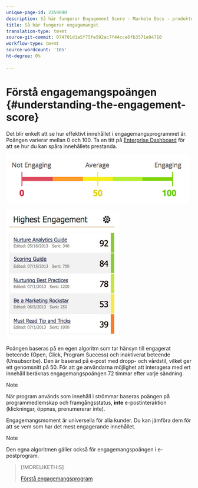 ```yaml
---
unique-page-id: 2359890
description: Så här fungerar Engagement Score - Marketo Docs - produktdokumentation
title: Så här fungerar engagemanget
translation-type: tm+mt
source-git-commit: 074701d1a5f75fe592ac7f44cce6fb3571e94710
workflow-type: tm+mt
source-wordcount: '165'
ht-degree: 0%

---
```



# Förstå engagemangspoängen {#understanding-the-engagement-score}

Det blir enkelt att se hur effektivt innehållet i engagemangsprogrammet är. Poängen varierar mellan 0 och 100. Ta en titt på [Enterprise Dashboard](/help/marketo/product-docs/email-marketing/drip-nurturing/reports-and-notifications/the-engagement-dashboard.md) för att se hur du kan spåra innehållets prestanda.

![](assets/image2014-9-25-16-3a24-3a54.png)

![](assets/highestengagementwidget.jpg)

Poängen baseras på en egen algoritm som tar hänsyn till engagerat beteende (Open, Click, Program Success) och inaktiverat beteende (Unsubscribe). Den är baserad på e-post med dropp- och vårdstil, vilket ger ett genomsnitt på 50. För att ge användarna möjlighet att interagera med ert innehåll beräknas engagemangspoängen 72 timmar efter varje sändning.

>[!NOTE]
>
>När program används som innehåll i strömmar baseras poängen på programmedlemskap och framgångsstatus, **inte** e-postinteraktion (klickningar, öppnas, prenumererar inte).

Engagemangsmoment är universella för alla kunder. Du kan jämföra dem för att se vem som har det mest engagerande innehållet.

>[!NOTE]
>
>Den egna algoritmen gäller också för engagemangspoängen i e-postprogram.

>[!MORELIKETHIS]
>
>[Förstå engagemangsprogram](/help/marketo/product-docs/email-marketing/drip-nurturing/creating-an-engagement-program/understanding-engagement-programs.md)
